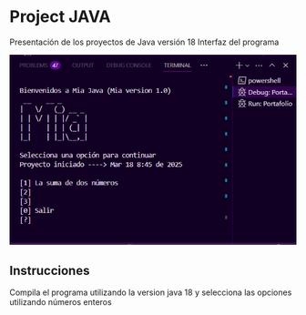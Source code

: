 # Project JAVA

Presentación de los proyectos de Java versión 18
Interfaz del programa


![Logo](https://github.com/MiaEst/Portafolio/blob/main/Captura%20de%20pantalla%202025-03-18%20085612.png?raw=true)
## Instrucciones 

Compila el programa utilizando la version java 18 y selecciona las opciones utilizando números enteros
